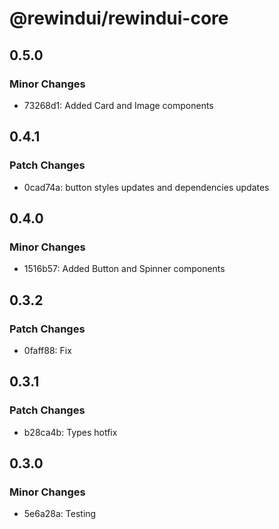 # @rewindui/rewindui-core

## 0.5.0

### Minor Changes

- 73268d1: Added Card and Image components

## 0.4.1

### Patch Changes

- 0cad74a: button styles updates and dependencies updates

## 0.4.0

### Minor Changes

- 1516b57: Added Button and Spinner components

## 0.3.2

### Patch Changes

- 0faff88: Fix

## 0.3.1

### Patch Changes

- b28ca4b: Types hotfix

## 0.3.0

### Minor Changes

- 5e6a28a: Testing
